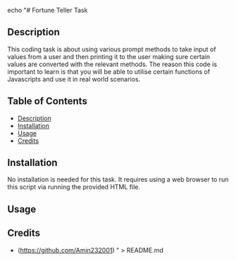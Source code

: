 echo "# Fortune Teller Task

## Description
This coding task is about using various prompt methods to take input of values from a user and then printing it to the user making sure certain values are converted with the relevant methods. The reason this code is important to learn is that you will be able to utilise certain functions of Javascripts and use it in real world scenarios.

## Table of Contents
- [Description](#description)
- [Installation](#installation)
- [Usage](#usage)
- [Credits](#credits)

## Installation
No installation is needed for this task. It requires using a web browser to run this script via running the provided HTML file.

## Usage


## Credits
- (https://github.com/Amin232001)
" > README.md
